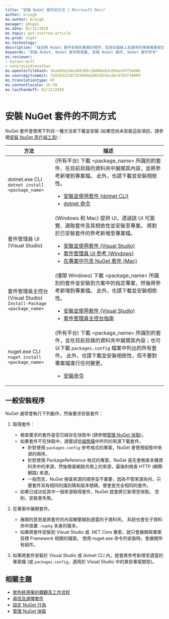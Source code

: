 ```yaml
---
title: "安裝 NuGet 套件的方式 | Microsoft Docs"
author: kraigb
ms.author: kraigb
manager: ghogen
ms.date: 02/12/2018
ms.topic: get-started-article
ms.prod: nuget
ms.technology: 
description: "描述將 NuGet 套件安裝到專案的程序，包括在磁碟上及適用的專案檔會發生什麼情況。"
keywords: "安裝 NuGet, NuGet 套件耗用量, 安裝 NuGet 套件, NuGet 套件參考"
ms.reviewer:
- karann-msft
- unniravindranathan
ms.openlocfilehash: 3bae03e148a366388c10d08e83c89dac6ff56d06
ms.sourcegitcommit: 33436d122873249dbb20616556cd8c6783f38909
ms.translationtype: HT
ms.contentlocale: zh-TW
ms.lasthandoff: 02/12/2018
---
```

# <a name="different-ways-to-install-a-nuget-package"></a>安裝 NuGet 套件的不同方式

NuGet 套件會使用下列任一種方法來下載並安裝 (如果您尚未安裝這些項目，請參閱[安裝 NuGet 用戶端工具](../install-nuget-client-tools.md))：

| 方法 | 描述 |
| --- | --- |
| dotnet.exe CLI<br/>`dotnet install <package_name>` | (所有平台) 下載 \<package_name\> 所識別的套件、在目前目錄的資料夾中展開其內容，並將參考新增到專案檔。 此外，也請下載並安裝相依性。<ul><li>[安裝並使用套件 (dotnet CLI)](../quickstart/install-and-use-a-package-using-the-dotnet-cli.md)</li><li>[dotnet 命令](../tools/dotnet-commands.md)</li></ul> |
| 套件管理員 UI (Visual Studio) | (Windows 和 Mac) 提供 UI，透過該 UI 可瀏覽、選取套件及其相依性並安裝至專案。 將對於已安裝套件的參考新增至專案檔。<ul><li>[安裝並使用套件 (Visual Studio)](../quickstart/install-and-use-a-package-in-visual-studio.md)</li><li>[套件管理員 UI 參考 (Windows)](../tools/package-manager-ui.md)</li><li>[在專案中包含 NuGet 套件 (Mac)](/visualstudio/mac/nuget-walkthrough)</li></ul> |
| 套件管理員主控台 (Visual Studio)<br/>`Install-Package <package_name>` | (僅限 Windows) 下載 \<package_name\> 所識別的套件並安裝到方案中的指定專案，然後將參考新增到專案檔。 此外，也請下載並安裝相依性。<ul><li>[安裝並使用套件 (Visual Studio)](../quickstart/install-and-use-a-package-in-visual-studio.md)</li><li>[套件管理員主控台指南](../tools/package-manager-console.md)</li></ul> |
| nuget.exe CLI<br/>`nuget install <package_name>` | (所有平台) 下載 \<package_name\> 所識別的套件，並在目前目錄的資料夾中展開其內容；也可以下載 `packages.config` 檔案中列出的所有套件。 此外，也請下載並安裝相依性，但不要對專案檔進行任何變更。<ul><li>[安裝命令](../tools/cli-ref-install.md)</li></ul> |

## <a name="general-install-process"></a>一般安裝程序

NuGet 通常會執行下列動作，然後要求安裝套件：

1. 取得套件：
    - 檢查要求的套件是否已經存在快取中 (請參閱[管理 NuGet 快取](managing-the-nuget-cache.md))。
    - 如果套件不在快取中，請嘗試從[組態檔](Configuring-NuGet-Behavior.md)中所列的來源下載套件。
      - 針對使用 `packages.config` 參考格式的專案，NuGet 會使用組態中來源的順序。
      - 針對使用 PackageReference 格式的專案，NuGet 首先會檢查本機資料夾中的來源，然後檢查網路共用上的來源，最後則檢查 HTTP (網際網路) 來源。
      - 一般而言，NuGet 檢查來源的順序並不重要，因為不管來源為何，只要套件具有相同的識別碼和版本號碼，便會是完全相同的套件。
    - 如果已成功從其中一個來源取得套件，NuGet 就會將它新增至快取。 否則，安裝會失敗。

1. 在專案中展開套件。
    - 展開的意思是將套件的內容解壓縮到適當的子資料夾。 系統也會在子資料夾中放置 `.nupkg` 本身的複本。
    - 如果將套件安裝到 Visual Studio 或 .NET Core 專案，就只會展開與專案目標 Framework 相關的檔案。 使用 nuget.exe 命令列安裝時，會展開所有組件。

1. 如果將套件安裝於 Visual Studio 或 dotnet CLI 內，就會將參考新增至適當的專案檔 (或 `packages.config`，適用於 Visual Studio 中的某些專案類型)。

## <a name="related-topics"></a>相關主題

- [套件耗用量的概觀及工作流程](../consume-packages/overview-and-workflow.md)
- [尋找及選擇套件](../consume-packages/finding-and-choosing-packages.md)
- [設定 NuGet 行為](../consume-packages/configuring-nuget-behavior.md)
- [管理 NuGet 快取](managing-the-nuget-cache.md)
